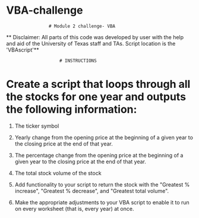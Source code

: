 # VBA-challenge
                    # Module 2 challenge- VBA
  **  Disclaimer: All parts of this code was developed by user with the help and aid of the University of Texas staff and TAs. 
    Script location is the 'VBAscript'**

                        # INSTRUCTIONS

# Create a script that loops through all the stocks for one year and outputs the following information:

1. The ticker symbol

2. Yearly change from the opening price at the beginning of a given    year to the closing price at the end of that year.

3. The percentage change from the opening price at the beginning of a given year to the closing price at the end of that year.

4. The total stock volume of the stock

5. Add functionality to your script to return the stock with the "Greatest % increase", "Greatest % decrease", and "Greatest total volume". 

6. Make the appropriate adjustments to your VBA script to enable it to run on every worksheet (that is, every year) at once.




